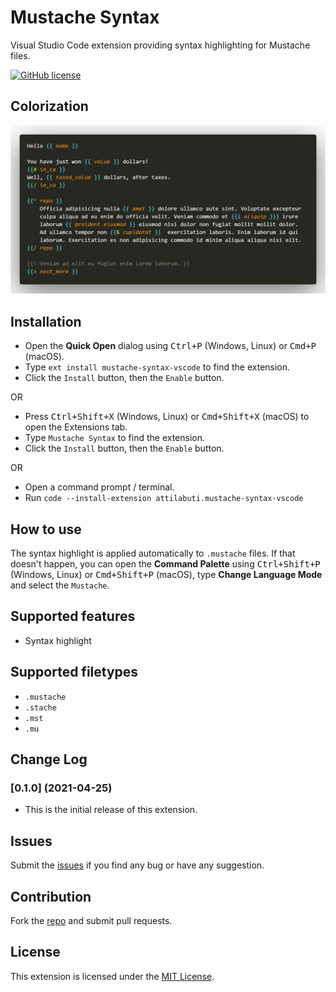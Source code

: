 # Mustache Syntax

Visual Studio Code extension providing syntax highlighting for Mustache files.

[![GitHub license][license-img]][license-url]

## Colorization

![Screenshot](https://raw.githubusercontent.com/attilabuti/mustache-syntax-vscode/master/images/example.png)

## Installation

  * Open the **Quick Open** dialog using <kbd>Ctrl+P</kbd> (Windows, Linux) or <kbd>Cmd+P</kbd> (macOS).
  * Type `ext install mustache-syntax-vscode` to find the extension.
  * Click the `Install` button, then the `Enable` button.

OR

  * Press <kbd>Ctrl+Shift+X</kbd> (Windows, Linux) or <kbd>Cmd+Shift+X</kbd> (macOS) to open the Extensions tab.
  * Type `Mustache Syntax` to find the extension.
  * Click the `Install` button, then the `Enable` button.

OR

  * Open a command prompt / terminal.
  * Run `code --install-extension attilabuti.mustache-syntax-vscode`

## How to use

The syntax highlight is applied automatically to `.mustache` files. If that doesn't happen, you can open the **Command Palette** using <kbd>Ctrl+Shift+P</kbd> (Windows, Linux) or <kbd>Cmd+Shift+P</kbd> (macOS), type **Change Language Mode** and select the `Mustache`.

## Supported features

  * Syntax highlight

## Supported filetypes

  * `.mustache`
  * `.stache`
  * `.mst`
  * `.mu`

## Change Log

### [0.1.0] (2021-04-25)
  * This is the initial release of this extension.

## Issues

Submit the [issues](https://github.com/attilabuti/mustache-syntax-vscode/issues) if you find any bug or have any suggestion.

## Contribution

Fork the [repo](https://github.com/attilabuti/mustache-syntax-vscode) and submit pull requests.

## License

This extension is licensed under the [MIT License][license-url].

[license-img]: https://img.shields.io/github/license/attilabuti/mustache-syntax-vscode?style=for-the-badge
[license-url]: https://raw.githubusercontent.com/attilabuti/mustache-syntax-vscode/main/LICENSE